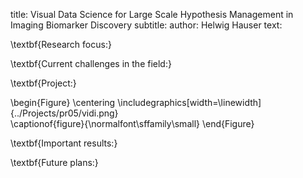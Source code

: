 title: Visual Data Science for Large Scale Hypothesis Management in Imaging Biomarker Discovery
subtitle: 
author: Helwig Hauser
text:

\textbf{Research focus:} 

\textbf{Current challenges in the field:} 


\textbf{Project:} 

\begin{Figure}
    \centering
    \includegraphics[width=\linewidth]{../Projects/pr05/vidi.png}  
    \captionof{figure}{\normalfont\sffamily\small}
\end{Figure}


\textbf{Important results:}

\textbf{Future plans:} 
